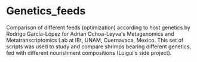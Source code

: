 # Genetics_feeds
Comparison of different feeds (optimization) according  to host genetics
by Rodrigo García-López for Adrian Ochoa-Leyva's Metagenomics and Metatranscriptomics Lab at IBt, UNAM, Cuernavaca, Mexico.
This set of scripts was used to study and compare shrimps bearing different genetics, fed with different nourishment compositions (Luigui's side project).
